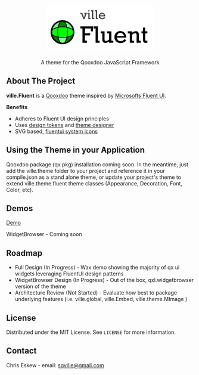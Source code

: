 <!-- PROJECT LOGO -->
<br />
<p align="center">
  <a href="https://github.com/sqville/ville.Fluent">
    <img src="ville_Fluent.png" alt="Logo" width="289" height="119">
  </a>

  <h3 align="center"></h3>

  <p align="center">
    A theme for the Qooxdoo JavaScript Framework
  </p>
</p>

<!-- ABOUT THE PROJECT -->
## About The Project

**ville.Fluent** is a [Qooxdoo](https://qooxdoo.org/) theme inspired by [Microsofts Fluent UI](https://fluent2.microsoft.design/).

**Benefits**
* Adheres to Fluent UI design principles
* Uses [design tokens](https://fluent2.microsoft.design/design-tokens) and [theme designer](https://react.fluentui.dev/?path=/docs/theme-theme-designer--page)
* SVG based, [fluentui system icons](https://github.com/microsoft/fluentui-system-icons)

<!-- GETTING STARTED -->
## Using the Theme in your Application
Qooxdoo package (qx pkg) installation coming soon. In the meantime, just add the ville.theme folder to your project and reference it in your compile.json as a stand alone theme, or update your project's theme to extend ville.theme.fluent theme classes (Appearance, Decoration, Font, Color, etc).  

<!-- DEMOS -->
## Demos

[Demo](https://sqville.github.io/ville.Fluent/published/)

WidgetBrowser - Coming soon

<!-- ROADMAP -->
## Roadmap

* Full Design (In Progress) - Wax demo showing the majority of qx ui widgets leveraging FluentUI design patterns
* WidgetBrowser Design (In Progress) - Out of the box, qxl.widgetbrowser version of the theme
* Architecture Review (Not Started) - Evaluate how best to package underlying features (i.e. ville.global, ville.Embed, ville.theme.MImage )

<!-- LICENSE -->
## License

Distributed under the MIT License. See `LICENSE` for more information.

<!-- CONTACT -->
## Contact

Chris Eskew - email: sqville@gmail.com
